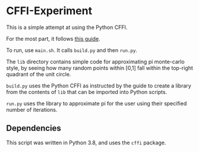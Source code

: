 # CFFI-Experiment

This is a simple attempt at using the Python CFFI.

For the most part, it follows [this guide](https://cffi.readthedocs.io/en/latest/overview.html#main-mode-of-usage).

To run, use `main.sh`. It calls `build.py` and then `run.py`.

The `lib` directory contains simple code for approximating pi monte-carlo style, by seeing how many random points within [0,1] fall within the top-right quadrant of the unit circle.

`build.py` uses the Python CFFI as instructed by the guide to create a library from the contents of `lib` that can be imported into Python scripts.

`run.py` uses the library to approximate pi for the user using their specified number of iterations.

## Dependencies

This script was written in Python 3.8, and uses the `cffi` package.
